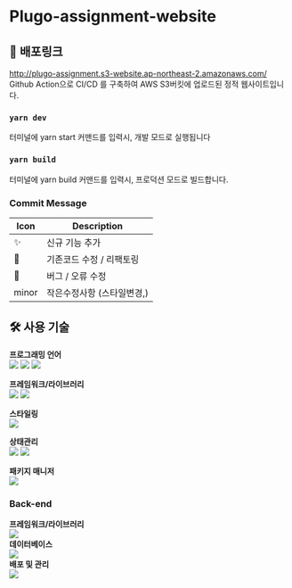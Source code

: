 # Plugo-assignment-website


## 🔗 배포링크
http://plugo-assignment.s3-website.ap-northeast-2.amazonaws.com/
Github Action으로 CI/CD 를 구축하여 AWS S3버킷에 업로드된 정적 웹사이트입니다.

### `yarn dev`

터미널에 yarn start 커맨드를 입력시, 개발 모드로 실행됩니다

### `yarn build`

터미널에 yarn build 커맨드를 입력시, 프로덕션 모드로 빌드합니다.

<!-- ### `yarn test`
터미널에 yarn test 커맨드를 입력시, Test 를 진행합니다. -->
### Commit Message
| Icon  | Description              |
| ----- | ------------------------ |
| ✨    | 신규 기능 추가           |
| :art: | 기존코드 수정 / 리팩토링 |
| :bug: | 버그 / 오류 수정         |
| minor | 작은수정사항 (스타일변경,)         |

## :hammer_and_wrench: 사용 기술

**프로그래밍 언어**<br>
<img src="https://img.shields.io/badge/HTML5-E34F26?style=flat-square&logo=HTML5&logoColor=white"/> <img src="https://img.shields.io/badge/CSS3-1572B6?style=flat-square&logo=CSS3&logoColor=white"/> <img src="https://img.shields.io/badge/Typescript-3178C6?style=flat-square&logo=Typescript&logoColor=white"/><br>

**프레임워크/라이브러리**<br>
<img src="https://img.shields.io/badge/React-61DAFB?style=flat-square&logo=React&logoColor=white"/> <img src="https://img.shields.io/badge/React_router-CA4245?style=flat-square&logo=react-router&logoColor=white"/><br>

**스타일링**<br>
<img src="https://img.shields.io/badge/emotion-DB7093?style=flat-square&logo=styled-components&logoColor=white"/><br>

**상태관리**<br>
<img src="https://img.shields.io/badge/Recoil-5466FB?style=flat-square&logo=react&logoColor=white"/> <img src="https://img.shields.io/badge/ReactQuery-FF4154?style=flat-square&logo=ReactQuery&logoColor=white"/><br>

**패키지 매니저**<br>
<img src="https://img.shields.io/badge/Yarn-2C8EBB?style=flat-square&logo=Yarn&logoColor=white"/><br>

### Back-end
**프레임워크/라이브러리**<br>
<img src="https://img.shields.io/badge/Express-333333?style=flat-square&logo=Express&logoColor=white"/><br>
**데이터베이스**<br>
<img src="https://img.shields.io/badge/MongoDB-111777111?style=flat-square&logo=MongoDB&logoColor=white"/><br>
**배포 및 관리**<br>
<img src="https://img.shields.io/badge/Amazon_AWS-232F3E?style=flat-square&logo=Amazon AWS&logoColor=white"/>
<br>
